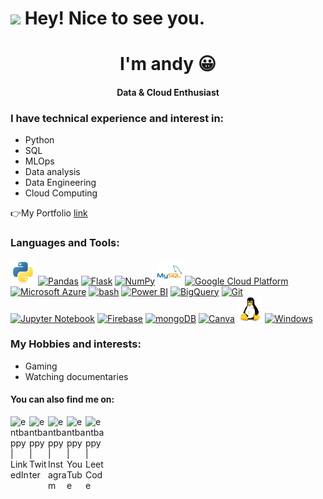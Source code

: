 <h1><img src="https://emojis.slackmojis.com/emojis/images/1531849430/4246/blob-sunglasses.gif?1531849430" width="30"/> Hey! Nice to see you.</h1>
<h1 align="center">I'm andy 😀</h1>
<h4 align="center">Data & Cloud Enthusiast</h4>

### I have technical experience and interest in:
* Python
* SQL
* MLOps
* Data analysis
* Data Engineering
* Cloud Computing


👉My Portfolio [link](https://aniketandhale.me/)

<h3 align="left">Languages and Tools:</h3>
<p align="left">
    <a href="https://www.python.org" target="_blank"><img src="https://raw.githubusercontent.com/devicons/devicon/master/icons/python/python-original.svg" alt="python" width="40" height="40"/></a>
    <a href="https://cloud.google.com/" target="_blank"><img src="https://github.com/marwin1991/profile-technology-icons/assets/76012086/24b02d77-2f28-43c7-b5d6-e15e3395851b" alt="Pandas" width="40" height="40"/></a>
    <a href="https://cloud.google.com/" target="_blank"><img src="https://user-images.githubusercontent.com/25181517/183423775-2276e25d-d43d-4e58-890b-edbc88e915f7.png" alt="Flask" width="40" height="40"/></a>
    <a href="https://cloud.google.com/" target="_blank"><img src="https://github.com/marwin1991/profile-technology-icons/assets/76012086/4ec200c2-acdf-4c42-b419-cd49cba3d09f" alt="NumPy" width="40" height="40"/></a>
    <a href="https://www.mysql.com/" target="_blank"><img src="https://raw.githubusercontent.com/devicons/devicon/master/icons/mysql/mysql-original-wordmark.svg" alt="mysql" width="40" height="40"/></a>
    <a href="https://cloud.google.com/" target="_blank"><img src="https://www.vectorlogo.zone/logos/google_cloud/google_cloud-icon.svg" alt="Google Cloud Platform" width="40" height="40"/></a>
    <a href="https://cloud.google.com/" target="_blank"><img src="https://user-images.githubusercontent.com/25181517/183911544-95ad6ba7-09bf-4040-ac44-0adafedb9616.png" alt="Microsoft Azure" width="40" height="40"/></a>
    <a href="https://cloud.google.com/" target="_blank"><img src="https://user-images.githubusercontent.com/25181517/192158606-7c2ef6bd-6e04-47cf-b5bc-da2797cb5bda.png" alt="bash" width="40" height="40"/></a>
    <a href="https://powerbi.microsoft.com/" target="_blank"><img src="https://www.vectorlogo.zone/logos/microsoft_powerbi/microsoft_powerbi-icon.svg" alt="Power BI" width="40" height="40"/></a>
    <a href="https://cloud.google.com/bigquery/" target="_blank"><img src="https://www.vectorlogo.zone/logos/google_bigquery/google_bigquery-icon.svg" alt="BigQuery" width="40" height="40"/></a>
    <a href="https://cloud.google.com/" target="_blank"><img src="https://user-images.githubusercontent.com/25181517/192108372-f71d70ac-7ae6-4c0d-8395-51d8870c2ef0.png" alt="Git" width="40" height="40"/></a>
    <a href="https://cloud.google.com/" target="_blank"><img src="https://user-images.githubusercontent.com/25181517/192108891-d86b6220-e232-423a-bf5f-90903e6887c3.png" alt="Jupyter Notebook" width="40" height="40"/></a>
    <a href="https://cloud.google.com/" target="_blank"><img src="https://user-images.githubusercontent.com/25181517/189716855-2c69ca7a-5149-4647-936d-780610911353.png" alt="Firebase" width="40" height="40"/></a>
    <a href="https://cloud.google.com/" target="_blank"><img src="https://user-images.githubusercontent.com/25181517/182884177-d48a8579-2cd0-447a-b9a6-ffc7cb02560e.png" alt="mongoDB" width="40" height="40"/></a>
    <a href="https://cloud.google.com/" target="_blank"><img src="https://github-production-user-asset-6210df.s3.amazonaws.com/136815194/253220886-02494c7c-de6a-43a6-9293-6369696842ed.png" alt="Canva" width="40" height="40"/></a>
    <a href="https://www.linux.org/" target="_blank"><img src="https://raw.githubusercontent.com/devicons/devicon/master/icons/linux/linux-original.svg" alt="linux" width="40" height="40"/></a>
    <a href="https://cloud.google.com/" target="_blank"><img src="https://user-images.githubusercontent.com/25181517/186884150-05e9ff6d-340e-4802-9533-2c3f02363ee3.png" alt="Windows" width="40" height="40"/></a>
</p>

### My Hobbies and interests:
* Gaming
* Watching documentaries

#### You can also find me on: 
[<img align="left" alt="entbappy | LinkedIn" width="30px" src="https://img.icons8.com/color/48/000000/linkedin.png" />][linkedin]
[<img align="left" alt="entbappy | Twitter" width="30px" src="https://img.icons8.com/fluent/48/000000/twitter.png" />][twitter]
[<img align="left" alt="entbappy | Instagram" width="30px" src="https://img.icons8.com/fluent/48/000000/instagram-new.png" />][Instagram]
[<img align="left" alt="entbappy | YouTube" width="30px" src="https://www.vectorlogo.zone/logos/youtube/youtube-icon.svg" />][YouTube]
[<img align="left" alt="entbappy | LeetCode" width="30px" src="https://user-images.githubusercontent.com/36547915/97088991-45da5d00-1652-11eb-900f-80d106540f4f.png" />][LeetCode]     




[linkedin]: https://www.linkedin.com/in/aniketandhale08/
[twitter]: https://twitter.com/aniket_andhale_
[Instagram]: https://www.instagram.com/andy_08_01/
[YouTube]: https://www.youtube.com/channel/UCepfJNeGYnTrmtN-HxFGexg
[LeetCode]: https://leetcode.com/u/andy_08/
